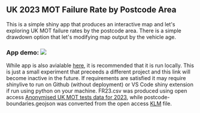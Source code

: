 ## UK 2023 MOT Failure Rate by Postcode Area
This is a simple shiny app that produces an interactive map and let's exploring UK MOT failure rates by the postcode area. There is a simple drawdown option that let's modifying map output by the vehicle age.

### App demo: ![](https://github.com/ASemeyutin/MOT_FRate_2023/blob/main/app_demo.gif)
While app is also avialable [here](https://asemeyutin.shinyapps.io/motfr2023/), it is recommended that it is run locally. This is just a small experiment that preceeds a different project and this link will become inactive in the future. If requirements are satisfied it may require shinylive to run on Github (without deployment) or VS Code shiny extension if run using python on your machine. FR23.csv was produced using open access [Anonymised UK MOT tests data for 2023](https://www.data.gov.uk/dataset/e3939ef8-30c7-4ca8-9c7c-ad9475cc9b2f/anonymised-mot-tests-and-results), while postcode-boundaries.geojson was converted from the open access [KLM](https://www.freemaptools.com/uk-postcode-map.htm) file.

